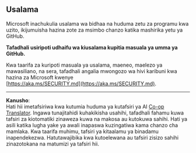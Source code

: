 <!--
CO_OP_TRANSLATOR_METADATA:
{
  "original_hash": "7229f7490ea61a04330b79651ac4d37e",
  "translation_date": "2025-09-10T05:54:05+00:00",
  "source_file": "SECURITY.md",
  "language_code": "sw"
}
-->
## Usalama

Microsoft inachukulia usalama wa bidhaa na huduma zetu za programu kwa uzito, ikijumuisha hazina zote za msimbo chanzo katika mashirika yetu ya GitHub.

**Tafadhali usiripoti udhaifu wa kiusalama kupitia masuala ya umma ya GitHub.**

Kwa taarifa za kuripoti masuala ya usalama, maeneo, maelezo ya mawasiliano, na sera, tafadhali angalia mwongozo wa hivi karibuni kwa hazina za Microsoft kwenye  
[https://aka.ms/SECURITY.md](https://aka.ms/SECURITY.md).

---

**Kanusho**:  
Hati hii imetafsiriwa kwa kutumia huduma ya kutafsiri ya AI [Co-op Translator](https://github.com/Azure/co-op-translator). Ingawa tunajitahidi kuhakikisha usahihi, tafadhali fahamu kuwa tafsiri za kiotomatiki zinaweza kuwa na makosa au kutokuwa sahihi. Hati ya asili katika lugha yake ya awali inapaswa kuzingatiwa kama chanzo cha mamlaka. Kwa taarifa muhimu, tafsiri ya kitaalamu ya binadamu inapendekezwa. Hatutawajibika kwa kutoelewana au tafsiri zisizo sahihi zinazotokana na matumizi ya tafsiri hii.